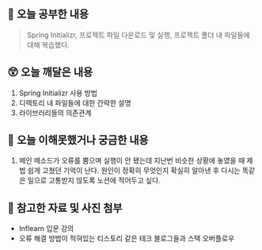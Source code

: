## 📝 오늘 공부한 내용
> Spring Initializr, 프로젝트 파일 다운로드 및 실행, 프로젝트 폴더 내 파일들에 대해 복습했다.

## 😲 오늘 깨달은 내용
1. Spring Initializr 사용 방법
2. 디렉토리 내 파일들에 대한 간략한 설명
3. 라이브러리들의 의존관계

## 🥲 오늘 이해못했거나 궁금한 내용
1. 메인 메소드가 오류를 뿜으며 실행이 안 됐는데 지난번 비슷한 상황에 놓였을 때 제법 쉽게 고쳤던 기억이 난다. 원인이 정확히 무엇인지 확실히 알아낸 후 다시는 똑같은 일으로 고통받지 않도록 노션에 적어두고 싶다.
   
## 📁 참고한 자료 및 사진 첨부
- Inflearn 입문 강의
- 오류 해결 방법이 적혀있는 티스토리 같은 테크 블로그들과 스택 오버플로우
